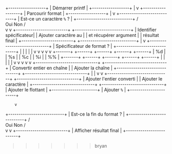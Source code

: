 +------------------+
| Démarrer printf  |
+------------------+
         |
         v
+------------------+
| Parcourir format |
+------------------+
         |
         v
+---------------------------+
| Est-ce un caractère `%` ? |
+---------------------------+
        /        \
       Oui       Non
       /           \
      v            v
+-------------------------+      +---------------------------+
| Identifier spécificateur|      | Ajouter caractère au      |
| et récupérer argument   |      | résultat final            |
+-------------------------+      +---------------------------+
       |
       v
+-----------------------------+
| Spécificateur de format ?   |
+-----------------------------+
       |                |               |             |             |
       v                v               v             v             v
+-------+        +------+       +------+      +------+      +------+
|  %d   |        |  %s   |       |  %c  |      |  %i  |      |  %% |
+-------+        +------+       +------+      +------+      +------+
  |                 |              |             |             |
  v                 v              v             v             v
+------------------------------+ +------------------------------+
| Convertir entier en chaîne   | | Ajouter la chaîne            |
+------------------------------+ +------------------------------+
        |                              |
        v                              v
+------------------------------+ +------------------------------+
| Ajouter l'entier converti    | | Ajouter le caractère         |
+------------------------------+ +------------------------------+
                                | Ajouter le flottant |
                                +----------------------+
                                | Ajouter `%`        |
                                +----------------------+

        v
+---------------------------+
| Est-ce la fin du format ? |
+---------------------------+
        /        \
       Oui       Non
        /          \
       v            v
+-------------------------+
| Afficher résultat final |
+-------------------------+

>>>>>>> bryan
